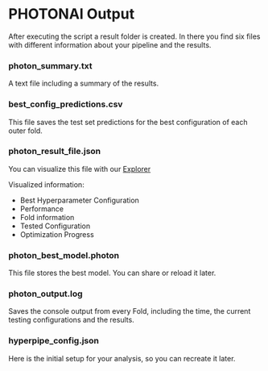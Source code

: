 <h1>PHOTONAI Output</h1>
After executing the script a result folder is created. In there you find six files with different information
about your pipeline and the results.

<h3>photon_summary.txt</h3> 
A text file including a summary of the results.

<h3>best_config_predictions.csv</h3>
This file saves the test set predictions for the best configuration of each outer fold.

<h3>photon_result_file.json</h3>
You can visualize this file with our <a href="https://explorer.photon-ai.com/" target="_blank">Explorer</a> 

Visualized information:
<ul class="uk-list">
    <li>Best Hyperparameter Configuration</li>
    <li>Performance</li>
    <li>Fold information</li>
    <li>Tested Configuration</li>
    <li>Optimization Progress</li>
</ul>
        
<h3>photon_best_model.photon</h3>
This file stores the best model. You can share or reload it later.

<h3>photon_output.log</h3>
Saves the console output from every Fold, including the time, the current testing configurations and the results.

<h3>hyperpipe_config.json</h3>
Here is the initial setup for your analysis, so you can recreate it later.








